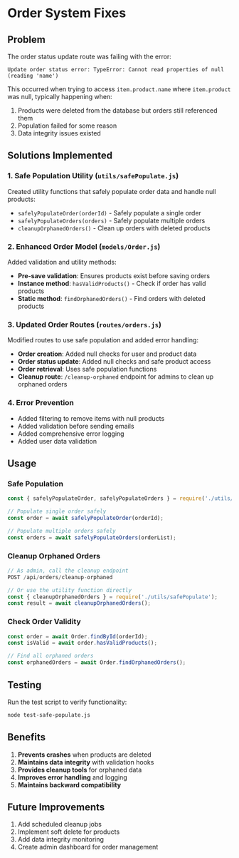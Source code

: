 # Order System Fixes

## Problem
The order status update route was failing with the error:
```
Update order status error: TypeError: Cannot read properties of null (reading 'name')
```

This occurred when trying to access `item.product.name` where `item.product` was null, typically happening when:
1. Products were deleted from the database but orders still referenced them
2. Population failed for some reason
3. Data integrity issues existed

## Solutions Implemented

### 1. Safe Population Utility (`utils/safePopulate.js`)
Created utility functions that safely populate order data and handle null products:

- `safelyPopulateOrder(orderId)` - Safely populate a single order
- `safelyPopulateOrders(orders)` - Safely populate multiple orders
- `cleanupOrphanedOrders()` - Clean up orders with deleted products

### 2. Enhanced Order Model (`models/Order.js`)
Added validation and utility methods:

- **Pre-save validation**: Ensures products exist before saving orders
- **Instance method**: `hasValidProducts()` - Check if order has valid products
- **Static method**: `findOrphanedOrders()` - Find orders with deleted products

### 3. Updated Order Routes (`routes/orders.js`)
Modified routes to use safe population and added error handling:

- **Order creation**: Added null checks for user and product data
- **Order status update**: Added null checks and safe product access
- **Order retrieval**: Uses safe population functions
- **Cleanup route**: `/cleanup-orphaned` endpoint for admins to clean up orphaned orders

### 4. Error Prevention
- Added filtering to remove items with null products
- Added validation before sending emails
- Added comprehensive error logging
- Added user data validation

## Usage

### Safe Population
```javascript
const { safelyPopulateOrder, safelyPopulateOrders } = require('./utils/safePopulate');

// Populate single order safely
const order = await safelyPopulateOrder(orderId);

// Populate multiple orders safely
const orders = await safelyPopulateOrders(orderList);
```

### Cleanup Orphaned Orders
```javascript
// As admin, call the cleanup endpoint
POST /api/orders/cleanup-orphaned

// Or use the utility function directly
const { cleanupOrphanedOrders } = require('./utils/safePopulate');
const result = await cleanupOrphanedOrders();
```

### Check Order Validity
```javascript
const order = await Order.findById(orderId);
const isValid = await order.hasValidProducts();

// Find all orphaned orders
const orphanedOrders = await Order.findOrphanedOrders();
```

## Testing
Run the test script to verify functionality:
```bash
node test-safe-populate.js
```

## Benefits
1. **Prevents crashes** when products are deleted
2. **Maintains data integrity** with validation hooks
3. **Provides cleanup tools** for orphaned data
4. **Improves error handling** and logging
5. **Maintains backward compatibility**

## Future Improvements
1. Add scheduled cleanup jobs
2. Implement soft delete for products
3. Add data integrity monitoring
4. Create admin dashboard for order management
